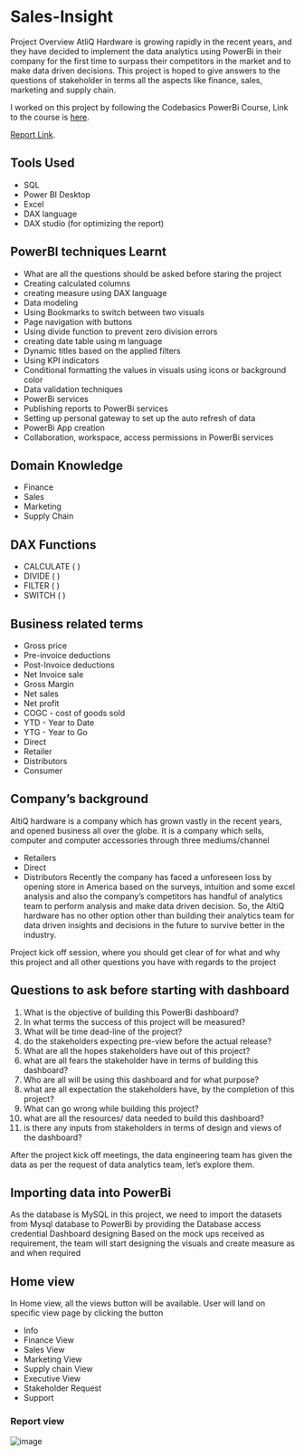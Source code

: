 # Sales-Insight

Project Overview
AtliQ Hardware is growing rapidly in the recent years, and they have decided to implement the data analytics using PowerBi in their company for the first time to surpass their competitors in the market and to make data driven decisions. This project is hoped to give answers to the questions of stakeholder in terms all the aspects like finance, sales, marketing and supply chain.

I worked on this project by following the Codebasics PowerBi Course, Link to the course is [here](https://codebasics.io/courses/power-bi-data-analysis-with-end-to-end-project).


[Report Link](https://app.powerbi.com/view?r=eyJrIjoiYjlmZjg4YWYtMTU1NC00Y2FjLTkxMmQtYTAwYjczNGIzYjVjIiwidCI6ImM2ZTU0OWIzLTVmNDUtNDAzMi1hYWU5LWQ0MjQ0ZGM1YjJjNCJ9).

## Tools Used

* SQL
* Power BI Desktop
* Excel
* DAX language
* DAX studio (for optimizing the report)
  
## PowerBI techniques Learnt
* What are all the questions should be asked before staring the project
* Creating calculated columns
* creating measure using DAX language
* Data modeling
* Using Bookmarks to switch between two visuals
* Page navigation with buttons
* Using divide function to prevent zero division errors
* creating date table using m language
* Dynamic titles based on the applied filters
* Using KPI indicators
* Conditional formatting the values in visuals using icons or background color
* Data validation techniques
* PowerBi services
* Publishing reports to PowerBi services
* Setting up personal gateway to set up the auto refresh of data
* PowerBi App creation
* Collaboration, workspace, access permissions in PowerBi services
  
## Domain Knowledge
* Finance
* Sales
* Marketing
* Supply Chain
## DAX Functions
* CALCULATE ( )
* DIVIDE ( )
* FILTER ( )
* SWITCH ( )
  
## Business related terms
* Gross price
* Pre-invoice deductions
* Post-Invoice deductions
* Net Invoice sale
* Gross Margin
* Net sales
* Net profit
* COGC - cost of goods sold
* YTD - Year to Date
* YTG - Year to Go
* Direct
* Retailer
* Distributors
* Consumer
  
## Company’s background
AltiQ hardware is a company which has grown vastly in the recent years, and opened business all over the globe. It is a company which sells, computer and computer accessories through three mediums/channel

* Retailers
* Direct
* Distributors
Recently the company has faced a unforeseen loss by opening store in America based on the surveys, intuition and some excel analysis and also the company’s competitors has handful of analytics team to perform analysis and make data driven decision. So, the AltiQ hardware has no other option other than building their analytics team for data driven insights and decisions in the future to survive better in the industry.

Project kick off session, where you should get clear of for what and why this project and all other questions you have with regards to the project

## Questions to ask before starting with dashboard
1. What is the objective of building this PowerBi dashboard?
2. In what terms the success of this project will be measured?
3. What will be time dead-line of the project?
4. do the stakeholders expecting pre-view before the actual release?
5. What are all the hopes stakeholders have out of this project?
6. what are all fears the stakeholder have in terms of building this dashboard?
7. Who are all will be using this dashboard and for what purpose?
8. what are all expectation the stakeholders have, by the completion of this project?
9. What can go wrong while building this project?
10. what are all the resources/ data needed to build this dashboard?
11. is there any inputs from stakeholders in terms of design and views of the dashboard?
    
After the project kick off meetings, the data engineering team has given the data as per the request of data analytics team, let’s explore them.

## Importing data into PowerBi
As the database is MySQL in this project, we need to import the datasets from Mysql database to PowerBi by providing the Database access credential
Dashboard designing
Based on the mock ups received as requirement, the team will start designing the visuals and create measure as and when required

## Home view
In Home view, all the views button will be available. User will land on specific view page by clicking the button

* Info
* Finance View
* Sales View
* Marketing View
* Supply chain View
* Executive View
* Stakeholder Request
* Support

### Report view
![image](https://github.com/user-attachments/assets/7af2e9fc-555d-45d1-93ac-20d41a0b3a31)


  
